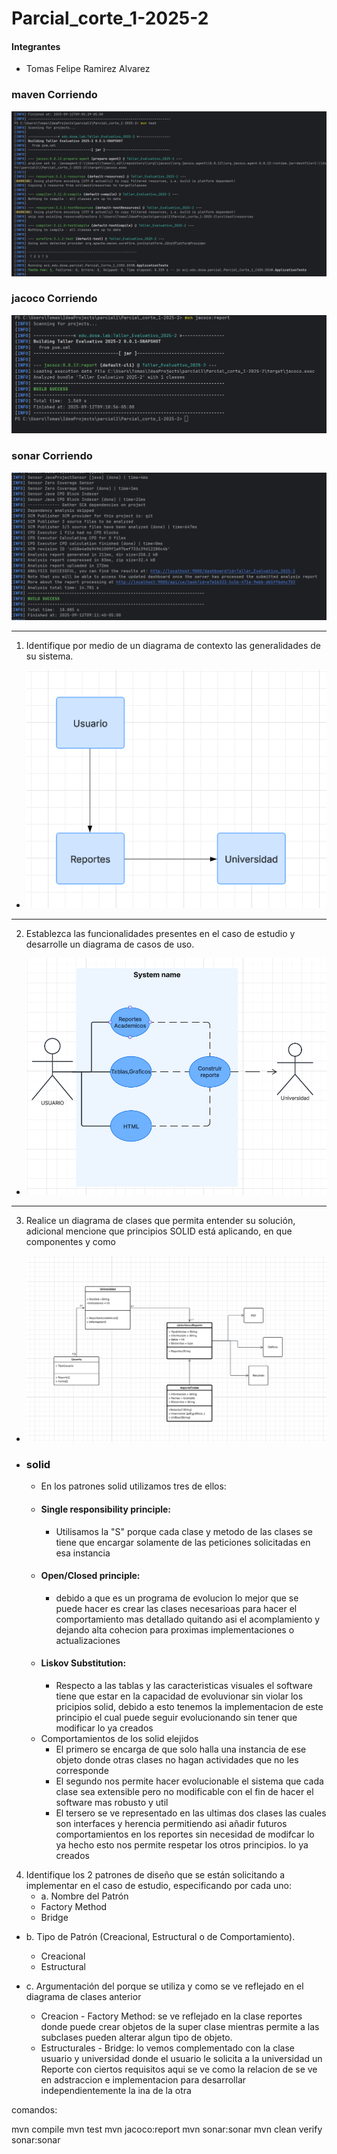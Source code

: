 # Parcial_corte_1-2025-2

#### Integrantes
- Tomas Felipe Ramirez Alvarez

### maven Corriendo
![img.png](docs/imagenes/img.png)

### jacoco Corriendo
![img_1.png](docs/imagenes/img_1.png)

### sonar Corriendo
![img_2.png](docs/imagenes/img_2.png)

-----
1. Identifique por medio de un diagrama de contexto las generalidades de su
   sistema.
- ![img.png](img.png)

----
2. Establezca las funcionalidades presentes en el caso de estudio y desarrolle
   un diagrama de casos de uso.
- ![img_1.png](img_1.png)

----
3. Realice un diagrama de clases que permita entender su solución, adicional
   mencione que principios SOLID está aplicando, en que componentes y como
- ![img_3.png](img_3.png)
- ### solid
    - En los patrones solid utilizamos tres de ellos:
    - #### Single responsibility principle:
        - Utilisamos la "S" porque cada clase y metodo de las clases se tiene que
          encargar solamente de las peticiones solicitadas en esa instancia
    - #### Open/Closed principle:
        - debido a que es un programa de evolucion lo mejor que se puede hacer es crear
          las clases necesarioas para hacer el comportamiento mas detallado quitando asi el
          acomplamiento y dejando alta cohecion para proximas implementaciones o actualizaciones
    - #### Liskov Substitution:
        - Respecto a las tablas y las caracteristicas visuales el software tiene que estar en
          la capacidad de evoluvionar sin violar los pricipios solid, debido a esto tenemos la
          implementacion de este principio el cual puede seguir evolucionando sin tener que modificar
          lo ya creados
    - Comportamientos de los solid elejidos
        - El primero se encarga de que solo halla una instancia de ese objeto donde otras clases no hagan actividades
          que no les corresponde
        - El segundo nos permite hacer evolucionable el sistema que cada clase sea extensible pero no modificable con el
          fin de hacer el software mas robusto y util
        - El tersero se ve representado en las ultimas dos clases las cuales son interfaces y herencia permitiendo asi
          añadir futuros comportamientos en los reportes sin necesidad de modifcar lo ya hecho esto nos permite respetar los
          otros principios.
          lo ya creados

4. Identifique los 2 patrones de diseño que se están solicitando a implementar
   en el caso de estudio, especificando por cada uno:
   - a. Nombre del Patrón
   - Factory Method
   - Bridge

  - b. Tipo de Patrón (Creacional, Estructural o de Comportamiento).
    - Creacional
    - Estructural


  - c. Argumentación del porque se utiliza y como se ve reflejado en el diagrama de clases anterior
    - Creacion - Factory Method: se ve reflejado en la clase reportes donde puede crear objetos de la super clase mientras
      permite a las subclases pueden alterar algun tipo de objeto.
    - Estructurales - Bridge: lo vemos complementado con la clase usuario y universidad donde el usuario le solicita a la
      universidad un Reporte con ciertos requisitos aqui se ve como la relacion de se ve en adstraccion e implementacion para
      desarrollar independientemente la ina de la otra


comandos:

mvn compile
mvn test
mvn jacoco:report
mvn sonar:sonar
mvn clean verify sonar:sonar
